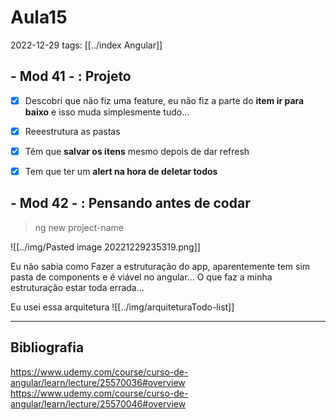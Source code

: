 # Aula15
2022-12-29
tags: [[../index Angular]]

## - Mod 41 - : Projeto

- [x] Descobri que não fiz uma feature, eu não fiz a parte do **item ir para baixo** e isso muda simplesmente tudo...
- [x] Reeestrutura as pastas

- [x]  Têm que  **salvar os itens** mesmo depois de dar refresh
- [x] Tem que ter um **alert na hora de deletar todos**

## - Mod 42 - : Pensando antes de codar

> ng new project-name

![[../img/Pasted image 20221229235319.png]]

Eu não sabia como Fazer a estruturação do app, aparentemente tem sim pasta de components e é viável no angular... O que faz a minha estruturação estar toda errada...

Eu usei essa arquitetura  ![[../img/arquiteturaTodo-list]]


-----------------------------------------------
## Bibliografia

https://www.udemy.com/course/curso-de-angular/learn/lecture/25570036#overview
https://www.udemy.com/course/curso-de-angular/learn/lecture/25570046#overview
